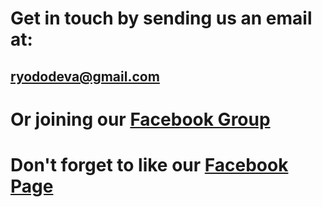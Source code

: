 # Get in touch by sending us an email at:

## ryododeva@gmail.com

# Or joining our [Facebook Group](https://facebook.com/aaa)

# Don't forget to like our [Facebook Page](https://facebook.com/aaa)
